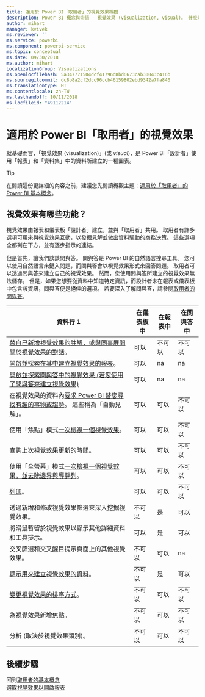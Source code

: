 ```yaml
---
title: 適用於 Power BI「取用者」的視覺效果概觀
description: Power BI 概念與術語 - 視覺效果 (visualization, visual)。 什麼是 Power BI 視覺效果 (visualization, visual)。
author: mihart
manager: kvivek
ms.reviewer: ''
ms.service: powerbi
ms.component: powerbi-service
ms.topic: conceptual
ms.date: 09/30/2018
ms.author: mihart
LocalizationGroup: Visualizations
ms.openlocfilehash: 5a347771504dcf41796d8bd6673cab30043c416b
ms.sourcegitcommit: dc8b8a2cf2dcc96ccb46159802ebd9342a7fa840
ms.translationtype: HT
ms.contentlocale: zh-TW
ms.lasthandoff: 10/11/2018
ms.locfileid: "49112214"
---
```

# <a name="visualizations-for-power-bi-consumers"></a>適用於 Power BI「取用者」的視覺效果

就基礎而言，「視覺效果 (visualization)」(或 *visual*)，是 Power BI「設計者」使用「報表」和「資料集」中的資料所建立的一種圖表。 

> [!TIP]
> 在閱讀這份更詳細的內容之前，建議您先閱讀概觀主題：[適用於「取用者」的 Power BI 基本概念](end-user-basic-concepts.md)。

## <a name="what-can-i-do-with-visualizations"></a>視覺效果有哪些功能？

視覺效果由報表和儀表板「設計者」建立，並與「取用者」共用。 取用者有許多選項可用來與視覺效果互動，以發掘見解並做出資料驅動的商務決策。 這些選項全都列在下方，並有逐步指示的連結。

但是首先，讓我們談談問與答。 問與答是 Power BI 的自然語言搜尋工具。 您可以使用自然語言來鍵入問題，而問與答會以視覺效果形式來回答問題。 取用者可以透過問與答來建立自己的視覺效果。 然而，您使用問與答所建立的視覺效果無法儲存。 但是，如果您想要從資料中知道特定資訊，而設計者未在報表或儀表板中包含該資訊，問與答便是絕佳的選項。 若要深入了解問與答，請參閱[取用者的問與答](end-user-q-and-a.md)。



|資料行 1  |在儀表板中  |在報表中  | 在問與答中
|---------|---------|---------|--------|
|[替自己新增視覺效果的註解，或與同事展開關於視覺效果的對話](end-user-comment.md)。     |  可以       |   不可以      |  不可以  |
|[開啟並探索在其中建立視覺效果的報表](end-user-tiles.md)。     |    可以     |   na      |  na |
|[開啟並探索問與答中的視覺效果 (若您使用了問與答來建立視覺效果)](end-user-q-and-a.md)     |   可以      |   na      |  na  |
|在視覺效果的資料內[要求 Power BI 替您尋找有趣的事物或趨勢](end-user-insights.md)。  這些稱為「自動見解」。     |    可以     |   可以      | 不可以   |
|使用「焦點」模式[一次檢視一個視覺效果](end-user-focus.md)。     | 可以        |   可以      | 不可以  |
|查詢上次視覺效果更新的時間。     |  可以       |    可以     | 不可以  |
|使用「全螢幕」模式[一次檢視一個視覺效果，並去除邊界與導覽列](end-user-focus.md)。     |   可以      |  可以       | 不可以  |
|[列印](end-user-print.md)。     |  可以       |   可以      | 不可以  |
|透過新增和修改視覺效果篩選來深入挖掘視覺效果。     |    不可以     |   是      | 可以  |
|將滑鼠暫留於視覺效果以顯示其他詳細資料和工具提示。     |    可以     |   是      | 可以  |
|交叉篩選和交叉醒目提示頁面上的其他視覺效果。     |   不可以      |   可以      | na  |
|[顯示用來建立視覺效果的資料](end-user-show-data.md)。     |  不可以       |   是      | 可以  |
| [變更視覺效果的排序方式](end-user-search-sort.md)。 | 不可以  | 可以  | 不可以  |
| 為視覺效果新增焦點。 | 不可以  | 可以  |  不可以 |
| 分析 (取決於視覺效果類別)。 | 不可以  | 可以  | 不可以  |

## <a name="next-steps"></a>後續步驟
回到[取用者的基本概念](end-user-basic-concepts.md)    
[選取視覺效果以開啟報表](end-user-report-open.md)